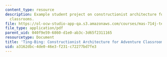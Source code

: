 ```yaml
---
content_type: resource
description: Example student project on constructionist architecture for adventure
  classrooms.
file: https://ol-ocw-studio-app-qa.s3.amazonaws.com/courses/mas-714j-technologies-for-creative-learning-fall-2009/a3162dbc4de046e3f231c72277bd7fe3_MITMAS_714JF09_proj2_brief.pdf
file_type: application/pdf
parent_uid: 040f9e59-6860-d1e0-ab3c-3d65f2311165
resourcetype: Document
title: 'Ting-Bing: Constructionist Architecture for Adventure Classrooms'
uid: a3162dbc-4de0-46e3-f231-c72277bd7fe3
---
```

